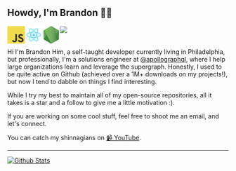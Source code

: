 ## Howdy, I'm Brandon 👋🏼
<image src="https://user-images.githubusercontent.com/6020066/124784929-69111800-df14-11eb-9765-173acd1b5b88.png" width="200"/>

<img align="left" width="40" src="https://raw.githubusercontent.com/github/explore/80688e429a7d4ef2fca1e82350fe8e3517d3494d/topics/javascript/javascript.png">
<img align="left" width="40" src="https://raw.githubusercontent.com/github/explore/80688e429a7d4ef2fca1e82350fe8e3517d3494d/topics/react/react.png">
<img align="left" width="40" src="https://raw.githubusercontent.com/github/explore/80688e429a7d4ef2fca1e82350fe8e3517d3494d/topics/nodejs/nodejs.png">
<br><br>

Hi I'm Brandon Him, a self-taught developer currently living in Philadelphia, but professionally, I'm a solutions engineer at [@apollographql](https://github.com/apollographql), where I help large organizations learn and leverage the supergraph. Honestly, I used to be quite active on Github (achieved over a 1M+ downloads on my projects!), but now I tend to dabble on things I find interesting.

While I try my best to maintain all of my open-source repositories, all it takes is a star and a follow to give me a little motivation :).

If you are working on some cool stuff, feel free to shoot me an email, and let's connect.

You can catch my shinnagians on [📹 YouTube](https://www.youtube.com/channel/UCludBg4ol9VgvHzHe-yRUXw).

---
[![Github Stats](https://github-readme-stats.vercel.app/api?username=brh55&theme=dark)](https://github.com/brh55)
